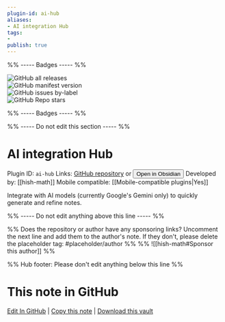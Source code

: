 ```yaml
---
plugin-id: ai-hub
aliases:
- AI integration Hub
tags: 
- 
publish: true
---
```


%% ----- Badges ----- %%

![GitHub all releases](https://img.shields.io/github/downloads/hish-math/obsidian-ai-hub/total?color=573E7A&logo=github&style=for-the-badge)   
![GitHub manifest version](https://img.shields.io/github/manifest-json/v/hish-math/obsidian-ai-hub?color=573E7A&logo=github&style=for-the-badge)   
![GitHub issues by-label](https://img.shields.io/github/issues/hish-math/obsidian-ai-hub/help%20wanted?color=573E7A&logo=github&style=for-the-badge)   
![GitHub Repo stars](https://img.shields.io/github/stars/hish-math/obsidian-ai-hub?color=573E7A&logo=github&style=for-the-badge)

%% ----- Badges ----- %%

%% ----- Do not edit this section ----- %%

# AI integration Hub

Plugin ID: `ai-hub`
Links: [GitHub repository](https://github.com/hish-math/obsidian-ai-hub) or [<button id=HH>Open in Obsidian</button>](obsidian://show-plugin?id=ai-hub)
Developed by: [[hish-math]]
Mobile compatible: [[Mobile-compatible plugins|Yes]]

Integrate with AI models (currently Google's Gemini only) to quickly generate and refine notes.

%% ----- Do not edit anything above this line ----- %% 

%% Does the repository or author have any sponsoring links? Uncomment the next line and add them to the author's note. If they don't, please delete the placeholder tag: #placeholder/author %%
%% ![[hish-math#Sponsor this author]] %%

%% Hub footer: Please don't edit anything below this line %%

# This note in GitHub

<span class="git-footer">[Edit In GitHub](https://github.dev/obsidian-community/obsidian-hub/blob/main/02%20-%20Community%20Expansions/02.05%20All%20Community%20Expansions/Plugins/ai-hub.md "git-hub-edit-note") | [Copy this note](https://raw.githubusercontent.com/obsidian-community/obsidian-hub/main/02%20-%20Community%20Expansions/02.05%20All%20Community%20Expansions/Plugins/ai-hub.md "git-hub-copy-note") | [Download this vault](https://github.com/obsidian-community/obsidian-hub/archive/refs/heads/main.zip "git-hub-download-vault") </span>

